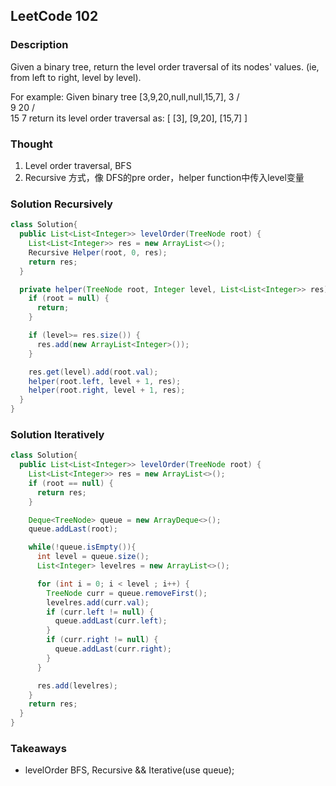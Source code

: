 ## LeetCode 102

### Description
Given a binary tree, return the level order traversal of its nodes' values. (ie, from left to right, level by level).

For example:
Given binary tree [3,9,20,null,null,15,7],
    3
   / \
  9  20
    /  \
   15   7
return its level order traversal as:
[
  [3],
  [9,20],
  [15,7]
]

### Thought
1. Level order traversal, BFS
2. Recursive 方式，像 DFS的pre order，helper function中传入level变量


### Solution Recursively
```java
class Solution{
  public List<List<Integer>> levelOrder(TreeNode root) {
    List<List<Integer>> res = new ArrayList<>();
    Recursive Helper(root, 0, res);
    return res;
  }

  private helper(TreeNode root, Integer level, List<List<Integer>> res){
    if (root = null) {
      return;
    }

    if (level>= res.size()) {
      res.add(new ArrayList<Integer>());
    }

    res.get(level).add(root.val);
    helper(root.left, level + 1, res);
    helper(root.right, level + 1, res);
  }
}
```

### Solution Iteratively
```java
class Solution{
  public List<List<Integer>> levelOrder(TreeNode root) {
    List<List<Integer>> res = new ArrayList<>();
    if (root == null) {
      return res;
    }

    Deque<TreeNode> queue = new ArrayDeque<>();
    queue.addLast(root);

    while(!queue.isEmpty()){
      int level = queue.size();
      List<Integer> levelres = new ArrayList<>();

      for (int i = 0; i < level ; i++) {
        TreeNode curr = queue.removeFirst();
        levelres.add(curr.val);
        if (curr.left != null) {
          queue.addLast(curr.left);
        }
        if (curr.right != null) {
          queue.addLast(curr.right);
        }
      }

      res.add(levelres);
    }
    return res;
  }
}
```

### Takeaways
* levelOrder BFS, Recursive && Iterative(use queue);
